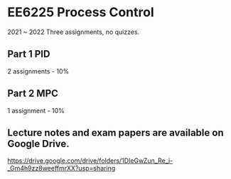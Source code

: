 # EE6225 Process Control

2021 ~ 2022 Three assignments, no quizzes.

## Part 1 PID

2 assignments - 10%

## Part 2 MPC

1 assignment - 10%

## Lecture notes and exam papers are available on Google Drive.

https://drive.google.com/drive/folders/1DIeGwZun_Re_i-_Gm4h9zz8weeffmrXX?usp=sharing
